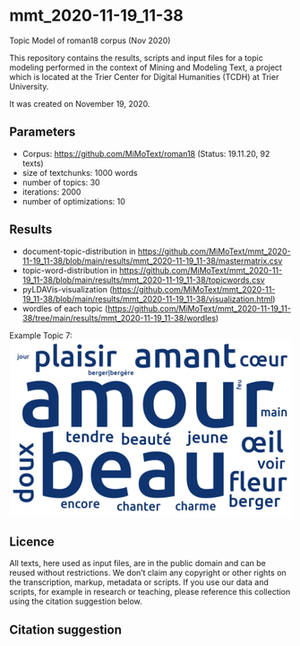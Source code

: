 # mmt_2020-11-19_11-38
Topic Model of roman18 corpus (Nov 2020)

This repository contains the results, scripts and input files for a topic modeling performed in the context of Mining and Modeling Text, a project which is located at the Trier Center for Digital Humanities (TCDH) at Trier University.

It was created on November 19, 2020.


## Parameters

* Corpus: https://github.com/MiMoText/roman18 (Status: 19.11.20, 92 texts)
* size of textchunks: 1000 words
* number of topics: 30
* iterations: 2000
* number of optimizations: 10

## Results
* document-topic-distribution in https://github.com/MiMoText/mmt_2020-11-19_11-38/blob/main/results/mmt_2020-11-19_11-38/mastermatrix.csv
* topic-word-distribution in https://github.com/MiMoText/mmt_2020-11-19_11-38/blob/main/results/mmt_2020-11-19_11-38/topicwords.csv
* pyLDAVis-visualization (https://github.com/MiMoText/mmt_2020-11-19_11-38/blob/main/results/mmt_2020-11-19_11-38/visualization.html)
* wordles of each topic (https://github.com/MiMoText/mmt_2020-11-19_11-38/tree/main/results/mmt_2020-11-19_11-38/wordles)

Example Topic 7:
![Wordle Topic 7](/results/mmt_2020-11-19_11-38/wordles/topic_007.png)


## Licence
All texts, here used as input files, are in the public domain and can be reused without restrictions. We don’t claim any copyright or other rights on the transcription, markup, metadata or scripts. If you use our data and scripts, for example in research or teaching, please reference this collection using the citation suggestion below.

## Citation suggestion
